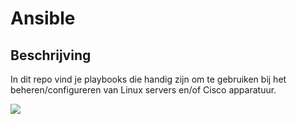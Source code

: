 # Ansible

## Beschrijving

In dit repo vind je playbooks die handig zijn om te gebruiken bij het beheren/configureren van Linux servers en/of Cisco apparatuur.


<img src="https://i.imgur.com/q4ceggB.png"></img>
